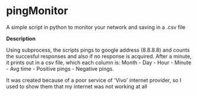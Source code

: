 # pingMonitor
A simple script in python to monitor your network and saving in a .csv file

<b> Description </b>

Using subprocess, the scripts pings to google address (8.8.8.8) and counts the succesful responses and also if no response is acquired. After a minute, it prints out in a csv file, which each column is:
Month - Day - Hour - Minute - Avg time - Positive pings - Negative pings.

It was created because of a poor service of 'Vivo' internet provider, so I used to show them that my internet was not working at all
